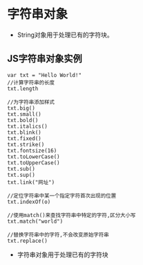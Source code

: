 # 字符串对象

- String对象用于处理已有的字符块。

## JS字符串对象实例

  ```JS
  var txt = "Hello World!"
  //计算字符串的长度
  txt.length

  //为字符串添加样式
  txt.big()
  txt.small()
  txt.bold()
  txt.italics()
  txt.blink()
  txt.fixed()
  txt.strike()
  txt.fontsize(16)
  txt.toLowerCase()
  txt.toUpperCase()
  txt.sub()
  txt.sup()
  txt.link("网址")

  //定位字符串中某一个指定字符首次出现的位置
  txt.indexOf(o)

  //使用match()来查找字符串中特定的字符,区分大小写
  txt.match("world")

  //替换字符串中的字符,不会改变原始字符串
  txt.replace()
  ```

- 字符串对象用于处理已有的字符块
